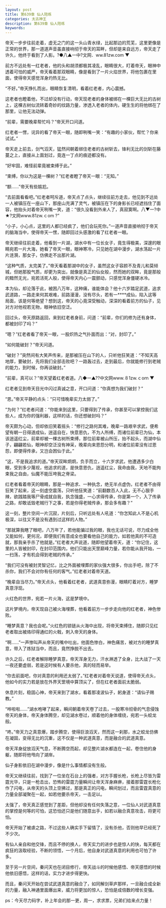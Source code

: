 ```yaml
---
layout: post
title: 第639章 仙人陪练
categories: 太古神王
description: 第639章 仙人陪练
keywords:
---
```


帝天一步步往前走着，虚无之门的这一头山青水绿，比起那边的荒芜，这里更像是正常的世界，那一道道声音虽直接响彻于帝天的耳畔，但却是来自远方，帝天走了许久，他终于看到了人影。?●八▲一中?文网．ww.81zw.com ▼

前方不远处有一红老者，他的头和胡须都极其凌乱，眼睛很大，盯着帝天，眼神中透着可怕的威严，帝天看着那双眼睛，像是看到了一片火焰世界，将他包裹在里面，使得帝天感觉浑身灼热无比。

“不好。”帝天挣扎而出，眼睛恢复清明，看着红老者，内心震撼。

这老者也瞪着他，不过却没有行动，帝天现老者的身体被绑在一棵巨大无比的古树上，这棵古树似流转着奇妙的纹路力量，渗透入老者的体内，硬生生的将他绑在了那里，让他无法动弹。

“前辈，需要晚辈帮忙吗？”帝天开口问道。

红老者一愣，诧异的看了帝天一眼，随即咧嘴一笑：“有趣的小家伙，帮忙？你来试试。”

帝天走上前去，剑气滔天，猛然间朝着绑住老者的古树斩去，锋利无比的剑斩在藤蔓之上，直接从上面划过，竟连一丁点的痕迹都没有。

“好牢固，难怪前辈竟被束缚于此。”

“束缚，你以为这是一棵树？”红老者瞪了帝天一眼：“无知。”

“额……”帝天有些尴尬。

“去前面看看吧。”红老者呵斥道，帝天点了点头，继续往前方走去，他见到不远处一人被镇压在一座山下，那座山充满了灵气，被镇压在下的身影长已经遮挡住了面容，他抬头对着帝天咧嘴一笑，道：“很久没看到外来人了，真寂寞啊。八▼一?中★?文网www.81zw.ｃom ?”

“小子，小心点，这里的人都已经疯了，他们会玩死你。”一道声音直接响彻于帝天的脑海当中，使得帝天一愣，随即回过头感激的看了红老者一眼。

帝天继续往前走着，他看到一片湖，湖水中有一位长女子，竟生得极美，深邃的眼睛宛若一片大海，她看了帝天一眼，眼神寒冷，只见她在湖中漫步，湖水荡起一片片涟漪，那女子，仿佛走不出那片湖。

“这种气质，太完美了。”帝天看着那湖中的女子，虽然这女子容颜不及青儿和莫倾城，但她那股气质，却更为突出，就像是真正的仙女般，然而她的双眸，竟是那般的黯然无光，宛若活死人般，使得帝天内心一震颤动，只感觉浑身僵硬冰冷。

本为仙，却沦落于此，被困八万年，这种痛，谁能体会？他十六岁踏足武道，追求武道路，一路走来何其艰难，前路漫漫，没有尽头，若有一****成仙，陷入这等局面，该是何等绝望？想到这，帝天的心竟深受触动，深深的看着前方的仙子，见对方对他视若无物，眼神依旧空泛。

回过头，帝天原路返回，来到红老者身前，问道：“前辈，你们的修为还有身体，都被封印了吗？”

“嗯？”红老者看了帝天一眼，一股炽热之气扑面而出：“对，封印了。”

“如何能破封？”帝天问道。

“破封？”突然间有大笑声传来，是那被压在山下的人，只听他狂笑道：“不知天高地厚，要破封，先将我们全部击败吧？一路轰过去，走到最后，你就能修行到老贼的能力，到时候，你再谈破封。”

“前辈，真可以？”帝天望着红老者道。八◆一▲??中文网www.８1zw.ｃoｍ ▼

红老者见到帝天目光中闪过真诚之意，开口问道：“你真想为我们破封？”

“恩。”帝天平静的点头：“只可惜晚辈实力太弱了。”

“为何？”红老者问道：“你能来到这里，只要得到了传承，你甚至可以掌控我们这些人，成为你的强利器，这样的话，你还想破封吗？”

帝天颇为心动，但却依旧笑着摇头：“修行之路何其难，晚辈一路艰辛求武，便希望有朝一日得道成仙，逍遥自在，快意恩仇，不为人所缚，而诸位前辈已为仙，本该逍遥红尘，前辈却被一棵古树所束缚，那位前辈被山所压，抬不起头，而湖中仙子，翩翩若仙，眼神却空泛没有神采，晚辈向来恩怨分明，和诸位前辈没有过恩怨，即便得传承，又岂会困仙于此。”

“这，不是我追求的道。”帝天双眸炯炯，负手而立，十六岁求武，他遭遇多少白眼，受到多少蔑视，他追求的道，是快意恩仇，逍遥红尘，我命由我，天地不能拘束我之自由，仙魔不能压垮我之脊梁。

红老者看着帝天的眼睛，那是一种追求、一种执念，绝无半点虚伪，红老者不由得狂笑了起来，这一刻虚空震荡，只听他狂笑道：“前翻数百人入此，无不心狠手辣，欲践踏我等尸骨成就自我，执念强盛，一心求得传承，你是第一个，入了传承之路，却敢诋毁老贼行下之事，若是你得老贼传承，那会多有趣？”

这一刻，整片空间一片沉寂，片刻后，只听远处有人吼道：“你怎知此人不是心机极深，以往又不是没有遇到过这样的人物。”

“那就算我瞎了眼吧，八万年了，若他能骗过我的眼，我也无话可说，尽力成全他又能如何，更何况，即便我们有意成全也要看他自己的能力，如若他真的不可造就，那我亲手杀了他就是。”红老者大声说道，随即他望着帝天，道：“你记住，这里的人皆被封印，在封印范围内，他们只能出天罡巅峰力量，若你能从我开始，一一扫荡，才有机会得到老贼的传承。”

“我们可没有被封灵智记忆，比之外面被埋葬的家伙强大很多，你出手吧，除了不杀你，我们不会对你有任何的客气。”红老者对着帝天道。

“晚辈自当尽力。”帝天点头，他看着红老者，武道真意弥漫，眼睛盯着对方，睡梦真意浮现。

火红色的世界，宛若一片火海，这是梦境中。

这片梦境内，帝天现自己被火海埋葬，他看着前方一步步走向他的红老者，神色惨败。

“睡梦真意？我也会呢。”火红色的锁链从火海中出现，将帝天束缚住，随即只见红老者取出被烙印得通红的火戟，刺入帝天的身体。

“啊……”一声惨叫声从帝天的嘴中吐出，他面色惨白，神色痛苦，被对方的睡梦真意，带入了炼狱当中，而且，竟然挣脱不出去。

许久之后，红老者解除睡梦真意，帝天浑身无力，汗水淋透了全身，比大战了一天一夜还要虚弱，若是这时候有人要杀他，真的轻而易举。

“你去前面吧，你对真意的利用还太弱了。”红老者对着帝天说道，使得帝天点头，他如今的实力若是放在外界天罡境中算顶尖了，但在红老者面前太脆弱。

休息片刻，稳固心神，帝天来到了湖水，看着那凌波仙子，躬身道：“请仙子赐教。”

“哗啦啦……”湖水咆哮了起来，瞬间朝着帝天卷了过去，一股寒冷彻骨的气息侵蚀帝天的身体，帝天身体腾空，却见湖水卷过，顺着他的身体缠绕，宛若一头蛟龙般。

“咚。”帝天力之真意爆，踏步腾空，使得巨浪滔天，然而这一刹那，水之蛟龙仿佛在凝固，变得无比的沉重，这不仅是一种武道真意，而是融合的武道真意。

帝天浑身绽放滔天气息，不断腾空而起，却见整片湖水都连在一起，卷住他的身躯，随即将他甩向了湖岸。

仙子身影依旧在湖中漫步，像是什么事情都没有生般。

帝天又继续往前，找到了一位坐在石台上的强者，对方手握长枪，长枪上尽皆为雷霆光华，只是一枪击出，恐怖的雷霆力量瞬间让帝天浑身麻痹，接着那雷霆长枪化作了闪电，从帝天的头顶上空拂过，那是真正的闪电，瞬间划过，而且雷霆真意的力量全部凝聚在一起，如若他要杀帝天，一击足以。

太强了，帝天真正感觉到了差距，但他却没有任何失落之意，一位仙人对武道真意的掌控是何等的可怕，这恐怕还只是他们随意出手，如若以融合真意攻击，将更可怕。

帝天开始了被虐之路，不过这些人确实手下留情了，没有杀他，否则他早已经死了不少次。

有仙人亲自和他交锋，而且不停的换人，帝天实力的进步也是惊人的快，每天都在疯狂的汲取经验，不断的领悟，一个月后，他自身对武道真意的利用也可怕了许多。

至于另一片空间，秦问天也在闭目修行，帝天战斗的时候他感悟、帝天感悟的时候他依旧感悟，这样的话，实力才进步得更快。

而且，秦问天开始在尝试武道真意的融合了，如同解剑草庐那样，一旦融合成全新的力量，融入神通里面爆出来，威力将更加的惊人，恐怕是成倍数的增长变强。

ps：今天尽力码字，补上年会的那一更，周一，求求票，兄弟们给来点力量！

